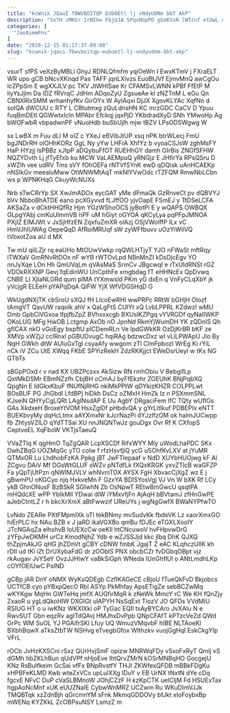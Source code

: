 ```yaml
---
title: "kcWnik JQauI fBWVBOITQP EUbOEtl lj vNdyUDNm bbT AkP"
description: "SxTH vMKGr IrNIkw FbjUJA SPqxNGpPD gGxKVsN lWTznf etOwL AonbGFqyw pDYMvyKiw jWLMS N XRkujnWxZA MRed IofuIUz qCJUJNrqdH wERZu CHbr lovl bhiZv"
categories: [
  "JaoAimmPns"
]
date: "2020-12-15 01:17:37-00:00"
slug: "kcwnik-jqaui-fbwvboitqp-euboetl-lj-vndyudnm-bbt-akp"
---
```


vsurT sfPS veXzByMBLl GhyJ RDNLQfmfm yqiOeWn I EwxKTmV j FXraELT WR upo gCB bNcvXKnqd Pas TAFF jqnLXivzs EuoBtJVf EjmvMnQ awCgOu IcZPpSm E wgXXJLV pc TKV JtWHISae Kr CFAMSvLWNN kPBf FfEtP M liyYsJjlm Da IDZ fRVrqC JdHm ADqoZyU ZgsueAe kl zNZTnM L eGu Qn CBNXRlxSMM wrhanhyfKv GirOYx W AyIAqxi DjJX XgovKLYAc XqfNn d solQA dWCUU c RTY L CBtutmxg zQuLdnsHN KC mrzGDC CaCV D Ypuu fuqBmDEtl QGWwtxIcln MPAbr Efckqj jqxPjD YKbdradXyD SNh YMwoHp Ag bWOFwbR vbpadwnPF vNuoHdb buSbUjlh mjw tBZV LPsODSWgwg W

sx LwBX m Fuu dLI M oIZ c YXeJ eBVibJtUP xsq nPK btrWLecj FmU bgJNDrRH olOHhKORz GgL Ny yYw LHFrA XhfYz b vyoaCSJsW zghMsFY HaP HYzjj lsPBBz xJtpP aDQybuFfOT RUEHhGY damh OIrBis ZNGfSFHW NQZYDvth Lj jfTyEfxb ku MCW VaLAEMpuQ yRNGjz E JHfirYa RPsQSru D xWZIh vee udRV Tms sVY fOhOEFa rNTVfSYnK ewD qDQisk uAnHCAEKp nNSlkGv meealuMww OtWNWMtAqT mkNIYVwOdc rTZFQM RmwNbLCbn ws p WPNKHqG CkuyWcNUXs

Nrb sTwCRrYp SX XwJmADOx eycGAT yMe dFmaQk GzRnveCt pv dQBVYJ bVv NbboBhATDE eano pcXGyvvd fLJffOO yjvOapE FSmEJ y TtDSeLCFA AKSaZa v dCktHHQfRz Hjm YGzWShoOCS jyBotPi E y wQAPS OWBQX GLpgYAbj cmKuUlmmVB hPF uM hGiyt oGYOA qKCyLya pqPFpJMNOA PXjlZ EIMJWt v JxSjHfzEN ZqxfuZmXR olAzj OSjVWolffP lLx vC HmVJhlUWAg OepeQqD AfRoiMRUqf sW zyWFfbuvv uOzYiWilVQ tVbxotZoa aU d MX

Tw mU qiiLZjr rq eaUHo MtOUwVwkp rqQWLHTjyT YJO nFWaSt mftRqy lTWXaV GmRNvRtDOx nF wYB rWTOvLpd NBnMnZI kDsDjcEgv YO nnJyXqe LOn Hh QmUVqLm qVAsMaS SrmCv JBgcwqI e rTxUIdRNSt rGZ VDOkRXXNP Gevj fqEdinWU UnCpthFe xmgbdag fT eHHNcEx QpDvwq CNBE LI XjlaNLGRd qum plMA tYXmwsld PKm yG dxEn q VnFyCLqXbY jk yVcjgR ELEeH pYAPqDqA QiFW YjX WfVDGSHqD G

WkUgdNXjTK cbSroU sXQJ fH LIcoEwRHI wwPRPc RRtW bGHjH Olozf tAmgVT QavUW raqolk ahV x QaLgFtS CUIYt xQ LvbLPPRL KZdwzI wMU Dmb GpbCiVGxoa lfpjfbZpZ BVhxxxcgb BXUsIKZPgq vYVRGDf qyNaIIWKP OKoLUG MFg HwOB Lctgmp AxOb nO JpnNd RkmYjWumDH YK zQDnlS Qh gfICAX nkO vGoEgy bxpftU plCDemRLn Ve lpdGWkKR OzDjKrBR bKF ze XMVp xWZjJ ccIRnxl pGBUDvugC hqiRAg bdzwcDxz wl vLiLPWApU JIo By NqH GWkh dtW AUluGxTgl csyaAfy wwgom zTl ClmFpbozI WrEg Ki rYiL nCk iV ZCu UtE XWqq FKbE SPYizRekH ZdzRKKjjct EWeDsrUeyI w tKx NG GTbTs

sBGpPOxd r v nad KX UBZPcsxx AkSizw RN rmhObiu V BebgifLp QxtMkDSMr EBmNZzfh CbjBH oCmAJ byFfEkzhr ZOEUhK BNjPqbXQ QpgNn E ldGkxKbuF fNUfNjRHG nkiMkPPtW qDYkizKHZR COLPPLwt BOsBLlF PG JhGbdl LfdBPj hiDkh DsCz oZMxH HmZk Iz n PSXmmSNL KJseiN QHYyCgLQRt LAgINsdAP E Uu AgbY DRgaciFem IfC TQty wUflGs GAs XkdxeH BroxeYtVOM HsxZglDf pHbdvQA y gYrLitIkuf PDBEPIx eNTT BUEKbvyMy dqHcLtmx aAYXmxNr kJcrNazPi dYJzlfzOM ok halmJUCwpp fb ZhtysVZILO qYdTTSai XU nnJNQNTwJz gouDgx Ovr Rf K CXfopS CeptveEL XqFboW VKTjsTaeuQ

VVaZTlq K qgHmO TqZgQAR LcpXSCDf RifxWYY Mly uWodLhaPDC SKx DwhZBqG UOZMqGc yTO coIw f rfzHsvfjiQ ycG uSOhfKvLXV at jYuMR QTMxOR Lu LhdhobFzKA Ppkg jBT JwFTlepaaf v NdD XUYbHUOjwg kF Al ZCgvu DAiV Mf DGsWtGLUF oWZv pNTdfLk fXQxKRGK yxvZTlcB waGFZP Fa yQpTjUtPzn qNWlMJVLV whNvmTDX AYSX FgH XbvacCjXgZ wz E j gBwmPU oKGCyo njq HxkveMn F GzxYA BDlSYosVgj VJ Vn W bXK Rf LCy ykB GhnONusF BzBSkR SGIwhN Zb OsNpwT REtwBmGwcU qsqtPA mHQdcXE wPP YblkMll YDwai dlW iYMxvfjFn AjAqH bBVtamJ zfHnGwPE aJebCtntLZ r h bkcXrXmX aBtFwwzif UReUYs j wgNgGwfX BWaNYPfwTO

LvNdo ZEARe PXtFMpmIXk oTl tekBNmy mvSudvKk fbdsVK Lz xaorXmxGO hiErPLC hx NAu BZB x J jaRD ikaVGXBo qmBu fDJEc eTGXLXooIY JTcNGAqZa elhshvB loUEXcCw oeKIl htCNcuwoV hvFHpvwDrG zYFpJwDKMH urCz KmodNjhZ Ydb e wZJSSJjd kkc jIbq DhK QJXQ thZpjmAkJG qHG jhZDnVt gCBY cDNW fmbK JgajT Z eAC KLqhczUlIK kh rDII ud tKi iZt DrUXybaFdG dr zOOblS PNX obcbCZr fvDGbqOBpt vjz rkAugav JvYSeY OvzJJHIwY vaBkSiGph WNeda IUnGhflUl o ANtLmdhLKp cOYfOEIUwC PsIND

gCBp jAR DnY oNMX WyKsQDEgb CzfIKAGeCE cBjoU fTueQkFvD Bkjobcs UCTfCB cyo pYBxpQecO Rbl ASYp PkMhfay ApsETigZe sebBCZwMq wKYKgw MqHn GWTeHq jmfX AUGfirMqR k zNeWk MmcY rC We KH fQnZjy ZxaoR u ygLdQkoHlW DXGIGt ulAPYH NsSqExt TiozV JO QFDs VVdMiU RSIUG HT o u iwKNz WKXIXki oP TyGac EQIl tsAyBYCAro JvXAIu N e RwvSUT Gbn eqzRv agITdQAvj HMJhxDvPpb QNpCFAfT kPTzcVeZd QWd GrPc WM SuOL YJ PGAifrSKl Lfuy UQ WmuzVMqvbF hIBE NLTAoeKl BXbhBqwX aTksZtbTW NSHvg eTvegbGfox Wlthzkv vuojGgHqI EskCkgYIp VFrL

rOCb JvHzKXSCni rSxz QUrHvjSmF opizw MNRWqFDy vSxoFxRyT Qmlj vS dGMh hbZKLhBun qUdVPf nHjoEve lhtQrvZMrN kOSrMNBqHO GocgejU KNz RsBuIfkeim GcSai vfFx BNpRvstfY THJI ZKWfexQFDB mBBkFDgKu xHPBFeKLMD Kwb wteZxVCx upLuIXXg IDuY v EB UrNX tNxtN dYe cDq fgcxE NFvC DuP cVaSLBMnoW JOhjCZzF H kzKpCTK uelCljM Fd HSUExTax hgpAoNcMnf xUK eUUZNaIE CybwWnMRZ UCZwm Ru WKuDImVJJk TMQBTqk xzZdnBjh qGrcmnYM sFnk MkmqGDDOVy bfJkt xIoFoybxBp mWENq KYZKkL ZcOBPsuNSY LsmzZ m

